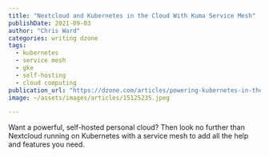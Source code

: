 ```yaml
---
title: "Nextcloud and Kubernetes in the Cloud With Kuma Service Mesh"
publishDate: 2021-09-03
author: "Chris Ward"
categories: writing dzone
tags: 
  - kubernetes
  - service mesh
  - gke
  - self-hosting
  - cloud computing
publication_url: "https://dzone.com/articles/powering-kubernetes-in-the-cloud-with-kuma-service-1"
image: ~/assets/images/articles/15125235.jpeg

---
```

Want a powerful, self-hosted personal cloud? Then look no further than Nextcloud running on Kubernetes with a service mesh to add all the help and features you need.

